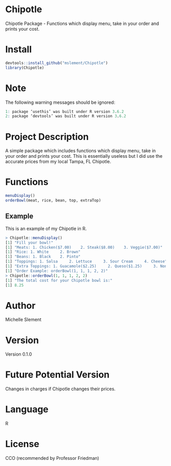 # Chipotle
Chipotle Package - Functions which display menu, take in your order and prints your cost.

# Install
`````r
devtools::install_github("mslement/Chipotle")
library(Chipotle) 
`````
# Note
The following warning messages should be ignored:
`````r
1: package ‘usethis’ was built under R version 3.6.2 
2: package ‘devtools’ was built under R version 3.6.2 
`````
# Project Description
A simple package which includes functions which display menu, take in your order and prints your cost. This is essentially useless but I did use the accurate prices from my local Tampa, FL Chipotle.

# Functions
`````r
menuDisplay()
orderBowl(meat, rice, bean, top, extraTop)
`````
Example
-------
This is an example of my Chipotle in R.

`````r
> Chipotle::menuDisplay()
[1] "Fill your bowl!"
[1] "Meats: 1. Chicken($7.00)    2. Steak($8.00)    3. Veggie($7.00)"
[1] "Rice: 1. White     2. Brown"
[1] "Beans: 1. Black    2. Pinto"
[1] "Toppings: 1. Salsa     2. Lettuce     3. Sour Cream     4. Cheese"
[1] "Extra Toppings: 1. Guacamole($2.25)     2. Queso($1.25)     3. None"
[1] "Order Example: orderBowl(1, 1, 1, 2, 2)"
> Chipotle::orderBowl(1, 1, 1, 2, 2)
[1] "The total cost for your Chipotle bowl is:"
[1] 8.25
`````
# Author
Michelle Slement

# Version
Version 0.1.0 

# Future Potential Version
Changes in charges if Chipotle changes their prices.

# Language
R

# License
CCO (recommended by Professor Friedman)
